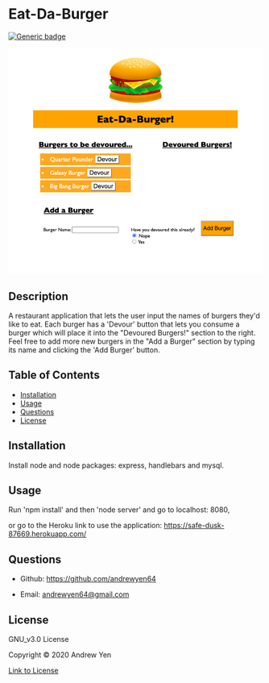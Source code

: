 # Eat-Da-Burger

[![Generic badge](https://img.shields.io/badge/license-GNU_v3.0-blue)](https://shields.io/)

![App Example Image](public/assets/img/demo.png)

## Description

A restaurant application that lets the user input the names of burgers they'd like to eat. Each burger has a 'Devour' button that lets you consume a burger which will place it into the "Devoured Burgers!" section to the right. Feel free to add more new burgers in the "Add a Burger" section by typing its name and clicking the 'Add Burger' button.

## Table of Contents

* [Installation](#Installation)
* [Usage](#Usage)
* [Questions](#Questions)
* [License](#License)

## Installation

Install node and node packages: express, handlebars and mysql.

## Usage

Run 'npm install' and then 'node server' and go to localhost: 8080,

or go to the Heroku link to use the application: <https://safe-dusk-87669.herokuapp.com/>

## Questions

* Github: <https://github.com/andrewyen64>

* Email: andrewyen64@gmail.com

## License

GNU_v3.0 License

Copyright © 2020 Andrew Yen

[Link to License](LICENSE)
